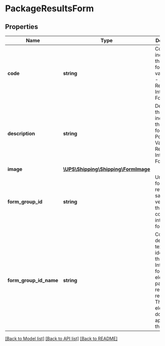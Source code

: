# PackageResultsForm

## Properties
Name | Type | Description | Notes
------------ | ------------- | ------------- | -------------
**code** | **string** | Code that indicates the type of form.  Valid values: - 01 - All Requested International Forms. | 
**description** | **string** | Description that indicates the type of form.  Possible Values: All Requested International Forms. | 
**image** | [**\UPS\Shipping\Shipping\FormImage**](FormImage.md) |  | [optional] 
**form_group_id** | **string** | Unique Id for later retrieval of saved version of the completed international forms. | [optional] 
**form_group_id_name** | **string** | Contains description text which identifies the group of International forms. This element is part of both request and response. This element does not appear on the forms. | [optional] 

[[Back to Model list]](../../README.md#documentation-for-models) [[Back to API list]](../../README.md#documentation-for-api-endpoints) [[Back to README]](../../README.md)

